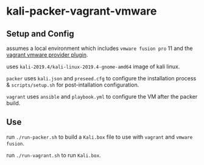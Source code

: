 # kali-packer-vagrant-vmware

## Setup and Config

assumes a local environment which includes `vmware fusion pro` 11 and the [vagrant vmware provider plugin](https://www.vagrantup.com/vmware#buy-now).

uses `kali-2019.4/kali-linux-2019.4-gnome-amd64` image of kali linux.

`packer` uses `kali.json` and `preseed.cfg` to configure the installation process & `scripts/setup.sh` for post-intallation configuration.

`vagrant` uses `ansible` and `playbook.yml` to configure the VM after the packer build.

## Use

run `./run-packer.sh` to build a `Kali.box` file to use with `vagrant` and `vmware fusion`. 

run `./run-vagrant.sh` to run `Kali.box`. 
